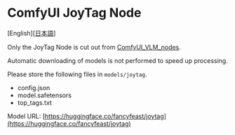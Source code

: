 # ComfyUI JoyTag Node

[English][<a href="README_ja.md">日本語</a>]

Only the JoyTag Node is cut out from [ComfyUI_VLM_nodes](https://github.com/gokayfem/ComfyUI_VLM_nodes).


Automatic downloading of models is not performed to speed up processing.

Please store the following files in ``models/joytag``.

* config.json
* model.safetensors
* top_tags.txt


Model URL: [https://huggingface.co/fancyfeast/joytag](https://huggingface.co/fancyfeast/joytag)


